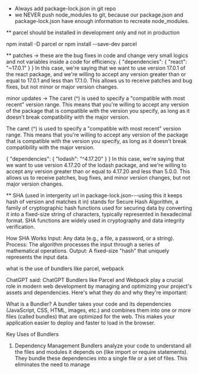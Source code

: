 * Always add package-lock.json in git repo
* we NEVER push node_modules to git, because our package.json and package-lock.json have enough 
  information to recreate node_modules.


** parcel should be installed in development only and not in production
   
   npm install -D parcel
        or
   npm install --save-dev parcel    


   ** patches -> these are the bug fixes in code and change very small logics and not variables inside a code for efficiency.
   {
  "dependencies": {
    "react": "~17.0.1"
  }
}
In this case, we're saying that we want to use version 17.0.1 of the react package, and we're willing to accept any version greater than or equal to 17.0.1 and less than 17.1.0. This allows us to receive patches and bug fixes, but not minor or major version changes.

   minor updates -> The caret (^) is used to specify a "compatible with most recent" version range. This means that you're willing to accept any version of the package that is compatible with the version you specify, as long as it doesn't break compatibility with the major version.


The caret (^) is used to specify a "compatible with most recent" version range. This means that you're willing to accept any version of the package that is compatible with the version you specify, as long as it doesn't break compatibility with the major version.

{
  "dependencies": {
    "lodash": "^4.17.20"
  }
}
In this case, we're saying that we want to use version 4.17.20 of the lodash package, and we're willing to accept any version greater than or equal to 4.17.20 and less than 5.0.0. This allows us to receive patches, bug fixes, and minor version changes, but not major version changes.

** SHA (used in intergerity url in package-lock.json---using this it keeps hash of version and matches it in) stands for Secure Hash Algorithm, a family of cryptographic hash functions used for securing data by converting it into a fixed-size string of characters, typically represented in hexadecimal format. SHA functions are widely used in cryptography and data integrity verification.

How SHA Works
Input: Any data (e.g., a file, a password, or a string).
Process: The algorithm processes the input through a series of mathematical operations.
Output: A fixed-size "hash" that uniquely represents the input data.



























what is the use of bundlers like parcel, webpack

ChatGPT said:
ChatGPT
Bundlers like Parcel and Webpack play a crucial role in modern web development by managing and optimizing your project's assets and dependencies. Here's what they do and why they're important:

What is a Bundler?
A bundler takes your code and its dependencies (JavaScript, CSS, HTML, images, etc.) and combines them into one or more files (called bundles) that are optimized for the web. This makes your application easier to deploy and faster to load in the browser.

Key Uses of Bundlers
1. Dependency Management
Bundlers analyze your code to understand all the files and modules it depends on (like import or require statements).
They bundle these dependencies into a single file or a set of files.
This eliminates the need to manage <script> tags manually.
Example:

javascript
Copy code
import React from 'react';
import { render } from 'react-dom';
import App from './App';
render(<App />, document.getElementById('root'));
The bundler ensures React, ReactDOM, and App are included in the final build.

2. Code Optimization
Bundlers minify your code, removing unnecessary spaces, comments, and other redundant data.
They optimize JavaScript, CSS, and images, reducing the overall size of your application.
They can perform tree-shaking, removing unused code to make the bundle smaller.
3. Module Support
JavaScript uses different module formats (e.g., ES Modules, CommonJS). A bundler ensures that these formats are compatible across environments.
It converts modern code into a format browsers can understand (e.g., transpiling ES6 to ES5 using Babel).
4. Support for Multiple Asset Types
Bundlers handle various file types like CSS, SCSS, images, fonts, and even assets like .svg or .json.
They often allow you to import these directly in your JavaScript files.
javascript
Copy code
import './styles.css';
import logo from './logo.png';
5. Live Development Tools
Bundlers come with tools like hot module replacement (HMR), which allows you to see updates in the browser without refreshing the page during development.
6. Environment-Specific Builds
Bundlers allow you to create different builds for development and production:
Development Build: Includes debugging tools, readable code, and faster builds.
Production Build: Minified, optimized, and smaller files for deployment.
Comparison: Parcel vs. Webpack
Feature	Parcel	Webpack
Ease of Use	Zero-config, works out of the box.	Highly customizable, but requires config.
Performance	Optimized for speed; faster builds.	Slightly slower due to its extensive features.
Hot Module Replacement	Supported out of the box.	Supported but requires setup.
Plugins/Extensions	Limited compared to Webpack.	Vast plugin ecosystem.
Learning Curve	Beginner-friendly.	Steeper learning curve.
Why Use a Bundler?
Performance: Optimizes assets and code for faster page loads.
Convenience: Automatically handles dependencies and asset loading.
Modern Features: Enables use of modern JavaScript, CSS, and other tools in older browsers.
Scalability: Supports larger, complex projects by breaking them into modular pieces.
Cross-Browser Compatibility: Transpiles code to ensure compatibility with all browsers.
Alternatives to Bundlers
Vite: Focuses on speed and simplicity, especially for modern frameworks like React and Vue.
Rollup: A smaller, more lightweight alternative for library-focused projects.
Snowpack: Uses ESM to avoid bundling during development.

+++++++++++++++++++++++++++++++++++++++++++++++++++++++++++++++++++++++++++++++++++++++++++++++++++++++++++++++

What is Babel?
Babel is a popular JavaScript compiler and transpiler that lets you use the latest JavaScript features (e.g., ES6+ or JSX) while ensuring compatibility with older browsers or environments that do not support these features.

Why is Babel Used?
JavaScript evolves quickly, but not all browsers keep up with the latest updates. Babel bridges this gap by converting modern JavaScript (ES6, ES7, and beyond) into backward-compatible JavaScript (ES5 or earlier).

Key Features of Babel
Transpilation
Converts new JavaScript syntax into an older version that is widely supported by browsers.

Example:
javascript
Copy code
const greet = () => console.log('Hello, World!');
Babel transpiles this into:
javascript
Copy code
var greet = function() {
  console.log('Hello, World!');
};
Support for JSX

Babel converts JSX syntax (used in React) into plain JavaScript.
Example:
jsx
Copy code
const element = <h1>Hello, World!</h1>;
Transpiles to:
javascript
Copy code
const element = React.createElement('h1', null, 'Hello, World!');
Polyfills

Babel can add polyfills (via libraries like @babel/polyfill or core-js) for missing features like Promise or fetch in older browsers.
Custom Plugins and Presets

Babel uses presets (collections of plugins) to define what syntax to transform.
Common presets:
@babel/preset-env: Automatically determines the necessary transformations for your target browsers.
@babel/preset-react: Adds support for JSX and React-specific syntax.
@babel/preset-typescript: Adds support for TypeScript.
Targeted Browser Support

You can define which browsers or environments to support using a configuration like this:
json
Copy code
{
  "presets": [
    [
      "@babel/preset-env",
      {
        "targets": "> 0.25%, not dead"
      }
    ]
  ]
}
How Babel Fits into Modern Development
Bundlers

Babel is often used in conjunction with bundlers like Webpack or Parcel.
These bundlers pass your code through Babel before creating a bundle.
Standalone Use

You can run Babel directly on your code using the CLI:
bash
Copy code
npx babel src --out-dir dist
Integrated with Frameworks

Many frameworks like React, Vue, or Angular use Babel under the hood to support modern JavaScript features.
Advantages of Babel
Browser Compatibility: Ensures your code works on older browsers.
Future-Proof: Lets you use the latest JavaScript features without worrying about browser support.
Customization: Fine-grained control over what features to enable or disable using plugins/presets.
React and TypeScript Support: Simplifies the use of JSX and TypeScript in projects.
Babel vs Other Tools
Feature	Babel	TypeScript	SWC (Rust-based)
Purpose	Transpilation	Type-checking + transpilation	Transpilation
Performance	Slower	Moderate	Much faster
Customization	Highly customizable	Less customizable	Less mature, improving
JSX Support	Excellent	Excellent	Experimental
Conclusion
Babel is a powerful tool that allows developers to write modern, expressive JavaScript without worrying about browser compatibility. It is especially important in React and modern frameworks, often integrated seamlessly with bundlers and build tools.

++++++++++++++++++++++++++++++++++++++++++++++++++++++++++++++++++++++++++++++++++++++++++